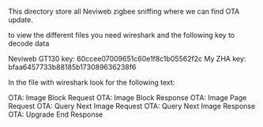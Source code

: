 This directory store all Neviweb zigbee sniffing where we can find OTA update.

to view the different files you need wireshark and the following key to decode data

Neviweb GT130 key: 60ccee07009651c60e1f8c1b05562f2c
My ZHA key: bfaa6457733b88185b173089636238f6

In the file with wireshark look for the following text:

OTA: Image Block Request
OTA: Image Block Response
OTA: Image Page Request
OTA: Query Next Image Request
OTA: Query Next Image Response
OTA: Upgrade End Response 

